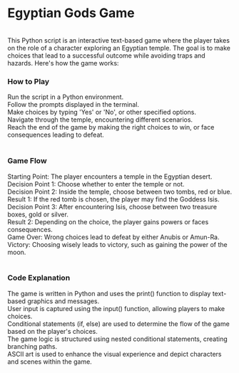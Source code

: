 <h1>Egyptian Gods Game</h1>
<br>
This Python script is an interactive text-based game where the player takes on the role of a character exploring an Egyptian temple. The goal is to make choices that lead to a successful outcome while avoiding traps and hazards. Here's how the game works:
<br>
<h3>How to Play</h3>
Run the script in a Python environment.<br>
Follow the prompts displayed in the terminal.<br>
Make choices by typing 'Yes' or 'No', or other specified options.<br>
Navigate through the temple, encountering different scenarios.<br>
Reach the end of the game by making the right choices to win, or face consequences leading to defeat.<br>
<br>
<h3>Game Flow</h3>
Starting Point: The player encounters a temple in the Egyptian desert.<br>
Decision Point 1: Choose whether to enter the temple or not.<br>
Decision Point 2: Inside the temple, choose between two tombs, red or blue.<br>
Result 1: If the red tomb is chosen, the player may find the Goddess Isis.<br>
Decision Point 3: After encountering Isis, choose between two treasure boxes, gold or silver.<br>
Result 2: Depending on the choice, the player gains powers or faces consequences.<br>
Game Over: Wrong choices lead to defeat by either Anubis or Amun-Ra.<br>
Victory: Choosing wisely leads to victory, such as gaining the power of the moon.<br>
<br>
<h3>Code Explanation</h3>
The game is written in Python and uses the print() function to display text-based graphics and messages.<br>
User input is captured using the input() function, allowing players to make choices.<br>
Conditional statements (if, else) are used to determine the flow of the game based on the player's choices.<br>
The game logic is structured using nested conditional statements, creating branching paths.<br>
ASCII art is used to enhance the visual experience and depict characters and scenes within the game.<br>

